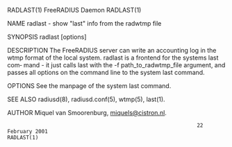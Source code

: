 RADLAST(1)                                                       FreeRADIUS Daemon                                                      RADLAST(1)

NAME
       radlast - show "last" info from the radwtmp file

SYNOPSIS
       radlast [options]

DESCRIPTION
       The  FreeRADIUS server can write an accounting log in the wtmp format of the local system.  radlast is a frontend for the systems last com‐
       mand - it just calls last with the -f path_to_radwtmp_file argument, and passes all options on the command line to the system last command.

OPTIONS
       See the manpage of the system last command.

SEE ALSO
       radiusd(8), radiusd.conf(5), wtmp(5), last(1).

AUTHOR
       Miquel van Smoorenburg, miquels@cistron.nl.

                                                                 22 February 2001                                                       RADLAST(1)

